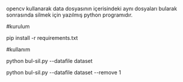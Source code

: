 opencv kullanarak data dosyasının içerisindeki aynı dosyaları bularak sonrasında silmek için yazılmış python programıdır.

#kurulum

pip install -r requirements.txt

#kullanım 

python bul-sil.py --datafile dataset 

python bul-sil.py --datafile dataset --remove 1

